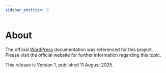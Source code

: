 ```yaml
---
sidebar_position: 9
---
```


# About
The official [WordPress](https://wordpress.org/documentation/) documentation was referenced for this project. Please visit the official website for further information regarding this topic.

This release is Version 1, published 11 August 2025.